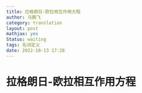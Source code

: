 ```yaml
---
title: 拉格朗日-欧拉相互作用方程
author: 马鹏飞
category: translation
layout: post
mathjax: yes
Status: waiting
tags: 名词定义
date: 2022-10-13 17:28
---
```

# 拉格朗日-欧拉相互作用方程

